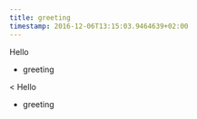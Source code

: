 ```yaml
---
title: greeting
timestamp: 2016-12-06T13:15:03.9464639+02:00
---
```


Hello
* greeting

< Hello
* greeting
